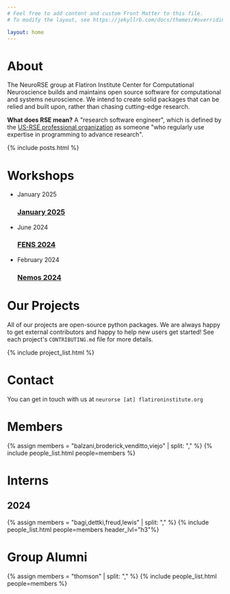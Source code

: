 ```yaml
---
# Feel free to add content and custom Front Matter to this file.
# To modify the layout, see https://jekyllrb.com/docs/themes/#overriding-theme-defaults

layout: home
---
```


# About

The NeuroRSE group at Flatiron Institute Center for Computational Neuroscience builds and maintains open source software for computational and systems neuroscience. We intend to create solid packages that can be relied and built upon, rather than chasing cutting-edge research.

**What does RSE mean?** A "research software engineer", which is defined by the [US-RSE professional organization](https://us-rse.org/about/what-is-an-rse/) as someone "who regularly use expertise in programming to advance research".

{% include posts.html %}

# Workshops

<ul class="post-list">
  <li>
    <span class="post-meta">January 2025</span>
    <h3>
      <a class="post-link" href="/workshops/jan-2025">January 2025</a>
    </h3>
  </li>
  <li>
    <span class="post-meta">June 2024</span>
    <h3>
      <a class="post-link" href="/workshops/fens-2024">FENS 2024</a>
    </h3>
  </li>
  <li>
    <span class="post-meta">February 2024</span>
    <h3>
      <a class="post-link" href="https://nemos-workshop-feb-2024.readthedocs.io/en/latest/">Nemos 2024</a>
    </h3>
  </li>
</ul>

# Our Projects

All of our projects are open-source python packages. We are always happy to get external contributors and happy to help new users get started! See each project's `CONTRIBUTING.md` file for more details.

{% include project_list.html %}

# Contact

You can get in touch with us at `neurorse [at] flatironinstitute.org`

# Members

{% assign members = "balzani,broderick,venditto,viejo" | split: "," %}
{% include people_list.html people=members %}

# Interns

## 2024

{% assign members = "bagi,dettki,freud,lewis" | split: "," %}
{% include people_list.html people=members header_lvl="h3"%}

# Group Alumni

{% assign members = "thomson" | split: "," %}
{% include people_list.html people=members %}
